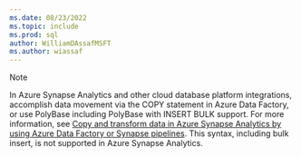 ```yaml
---
ms.date: 08/23/2022
ms.topic: include
ms.prod: sql
author: WilliamDAssafMSFT
ms.author: wiassaf
---
```


> [!NOTE]
> In Azure Synapse Analytics and other cloud database platform integrations, accomplish data movement via the COPY statement in Azure Data Factory, or use PolyBase including PolyBase with INSERT BULK support. For more information, see [Copy and transform data in Azure Synapse Analytics by using Azure Data Factory or Synapse pipelines](/azure/data-factory/connector-azure-sql-data-warehouse). This syntax, including bulk insert, is not supported in Azure Synapse Analytics.